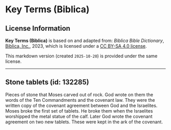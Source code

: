 # Key Terms (Biblica)

## License Information

**Key Terms (Biblica)** is based on and adapted from: _Biblica Bible Dictionary_, [Biblica, Inc.](https://www.biblica.com/), 2023, which is licensed under a [CC BY-SA 4.0 license](https://creativecommons.org/licenses/by-sa/4.0/legalcode.en).

This markdown version (created `2025-10-20`) is provided under the same license.



--------------------------------

## Stone tablets (id: 132285)

Pieces of stone that Moses carved out of rock. God wrote on them the words of the Ten Commandments and the covenant law. They were the written copy of the covenant agreement between God and the Israelites. Moses broke the first set of tablets. He broke them when the Israelites worshipped the metal statue of the calf. Later God wrote the covenant agreement on two new tablets. These were kept in the ark of the covenant.


